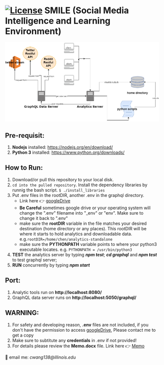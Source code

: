 # [![License](https://img.shields.io/badge/License-Apache%202.0-blue.svg)](https://opensource.org/licenses/Apache-2.0) SMILE (Social Media Intelligence and Learning Environment)
![Architecture](/docs/architecture.png)

## Pre-requisit:
1. **Nodejs** installed: https://nodejs.org/en/download/
2. **Python 3** installed: https://www.python.org/downloads/ 


## How to Run:
1. Download/or pull this repository to your local disk. 
2. ```cd into the pulled repository```. Install the dependency libraries by runnig the bash script. ```$ ./install_libraries```
3. Put .env files in the rootDIR, another .env in the graphql directory. 
	* Link here :point_right: [googleDrive](https://drive.google.com/drive/folders/0B37hhRXKgRPOZG1MbUdwSEdVNWM)
	* **Be Careful** sometimes google drive or your operating system will change the ".env" filename into "_env" or "env". Make sure to change it back to ".env" 
	* make sure the **rootDIR** variable in the file matches your desired destination (home directory or any places). This rootDIR will be where it starts to hold analytics and downloadable data.
	e.g.```rootDIR=/home/chen/analytics-standalone```
	* make sure the **PYTHONPATH** variable points to where your python3 executable locates. e.g. ```PYTHONPATH = /usr/bin/python3```
4. **TEST** the analytics server by typing **_npm test_**; **_cd graphql_** and **_npm test_** to test graphql server;
5. **RUN** concurrently by typing **_npm start_**

## Port:
1. Analytic tools run on **http://localhost:8080/**
2. GraphQL data server runs on **http://localhost:5050/graphql/**

## WARNING:
1. For safety and developing reason, **.env** files are not included, if you don't have the permission to access [googleDrive](https://drive.google.com/drive/folders/0B37hhRXKgRPOZG1MbUdwSEdVNWM), 
Please contact me to get a copy
2. Make sure to subtitute any **credentials** in .env if not provided!
3. For details please review the **Memo.docx** file. Link here :point_right: [Memo](https://github.com/IllinoisSocialMediaMacroscope/analytics-standalone/tree/master/docs/memo.pdf)

:e-mail: email me: _cwang138@illinois.edu_

